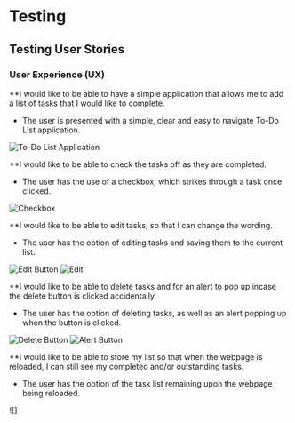 # Testing

## Testing User Stories 
### User Experience (UX)

**I would like to be able to have a simple application that allows me to add a list of tasks that I would like to complete.
- The user is presented with a simple, clear and easy to navigate To-Do List application.

![To-Do List Application](https://github.com/jtam90/todolist/blob/main/documents/screenshots/todolist-application.png)


**I would like to be able to check the tasks off as they are completed.
- The user has the use of a checkbox, which strikes through a task once clicked.

![Checkbox](https://github.com/jtam90/todolist/blob/main/documents/screenshots/checkbox-screenshot.png
)

**I would like to be able to edit tasks, so that I can change the wording.
- The user has the option of editing tasks and saving them to the current list.

![Edit Button](https://github.com/jtam90/todolist/blob/main/documents/screenshots/edit-button.png)
![Edit](https://github.com/jtam90/todolist/blob/main/documents/screenshots/edit-field.png)


**I would like to be able to delete tasks and for an alert to pop up incase the delete button is clicked accidentally.
- The user has the option of deleting tasks, as well as an alert popping up when the button is clicked.

![Delete Button](https://github.com/jtam90/todolist/blob/main/documents/screenshots/delete-button.png)
![Alert Button](https://github.com/jtam90/todolist/blob/main/documents/screenshots/alert-button.png
)

**I would like to be able to store my list so that when the webpage is reloaded, I can still see my completed and/or outstanding tasks.
- The user has the option of the task list remaining upon the webpage being reloaded.

![]